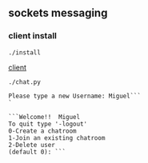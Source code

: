 ## sockets messaging

### client install

`./install`

[client](client)

`./chat.py`

```User not found
Please type a new Username: Miguel```
`

```Welcome!!  Miguel
To quit type '-logout'
0-Create a chatroom
1-Join an existing chatroom
2-Delete user
(default 0): ```